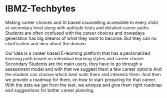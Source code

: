 # IBMZ-Techbytes
Making career choices and AI based counselling accessible to every child at secondary level along with aptitude tests and detailed career paths. Students are often confused with the career choices and nowadays generation has big dreams of what they want to become. But they can no clarification and idea about the domain.

Our Idea is a career based E-learning platform that has a personalized learning path based on individual learning styles and career choice
Secondary Students are the main users, they have to go through a assessment model and with that we suggest them a few career options
And the student can choose which best suits them and interests them. And then we provide a roadmap for them, on how to start preparing for that career. 
With the data we get from the test, we analyze and give them right roadmap and suggestions for better career planning.
